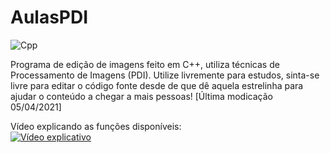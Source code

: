 # AulasPDI

![Cpp](https://img.shields.io/badge/C%2B%2B-00599C?style=for-the-badge&logo=c%2B%2B&logoColor=white)

Programa de edição de imagens feito em C++, utiliza técnicas de Processamento de Imagens (PDI). Utilize livremente para estudos, sinta-se livre para editar o código fonte desde de que dê aquela estrelinha para ajudar o conteúdo a chegar a mais pessoas!
[Última modicação 05/04/2021]

Vídeo explicando as funções disponíveis:
<br/>
<a href="https://youtu.be/O3cuuI_fp2c" target="_blank">
 <img src="https://i9.ytimg.com/vi/O3cuuI_fp2c/mqdefault.jpg?sqp=CLSkraUG-oaymwEmCMACELQB8quKqQMa8AEB-AH-CYAC0AWKAgwIABABGHIgXyhAMA8=&rs=AOn4CLBCrksuDmffA3WdFI7eyE_RgVQ3QQ" alt="Vídeo explicativo"/>
</a>
